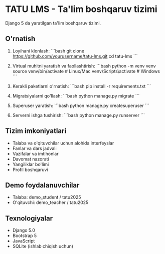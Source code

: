 # TATU LMS - Ta'lim boshqaruv tizimi

Django 5 da yaratilgan ta'lim boshqaruv tizimi.

## O'rnatish

1. Loyihani klonlash:
\`\`\`bash
git clone https://github.com/yourusername/tatu-lms.git
cd tatu-lms
\`\`\`

2. Virtual muhitni yaratish va faollashtirish:
\`\`\`bash
python -m venv venv
source venv/bin/activate  # Linux/Mac
venv\Scripts\activate  # Windows
\`\`\`

3. Kerakli paketlarni o'rnatish:
\`\`\`bash
pip install -r requirements.txt
\`\`\`

4. Migratsiyalarni qo'llash:
\`\`\`bash
python manage.py migrate
\`\`\`

5. Superuser yaratish:
\`\`\`bash
python manage.py createsuperuser
\`\`\`

6. Serverni ishga tushirish:
\`\`\`bash
python manage.py runserver
\`\`\`

## Tizim imkoniyatlari

- Talaba va o'qituvchilar uchun alohida interfeyslar
- Fanlar va dars jadvali
- Vazifalar va imtihonlar
- Davomat nazorati
- Yangiliklar bo'limi
- Profil boshqaruvi

## Demo foydalanuvchilar

- Talaba: demo_student / tatu2025
- O'qituvchi: demo_teacher / tatu2025

## Texnologiyalar

- Django 5.0
- Bootstrap 5
- JavaScript
- SQLite (ishlab chiqish uchun)
